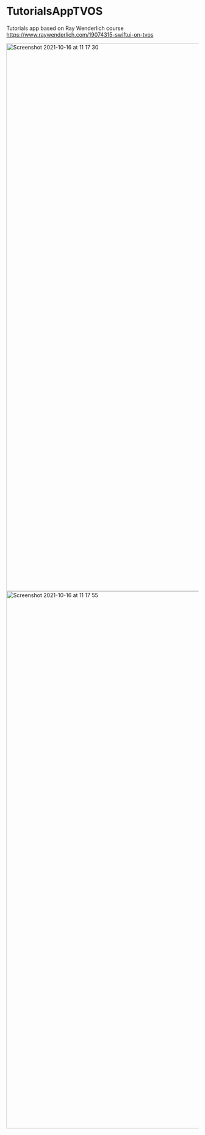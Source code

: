 # TutorialsAppTVOS

Tutorials app based on Ray Wenderlich course https://www.raywenderlich.com/19074315-swiftui-on-tvos


<img width="1436" alt="Screenshot 2021-10-16 at 11 17 30" src="https://user-images.githubusercontent.com/15314135/137581740-21b88cef-f0af-497c-84ec-5a5e2468993d.png">
<img width="1408" alt="Screenshot 2021-10-16 at 11 17 55" src="https://user-images.githubusercontent.com/15314135/137581745-6e076b30-1fbf-4d4c-90fc-e764a2c35973.png">
